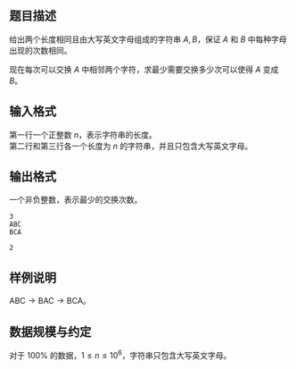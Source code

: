 ## 题目描述

给出两个长度相同且由大写英文字母组成的字符串 $A,B$，保证 $A$ 和 $B$ 中每种字母出现的次数相同。

现在每次可以交换 $A$ 中相邻两个字符，求最少需要交换多少次可以使得 $A$ 变成 $B$。

## 输入格式

第一行一个正整数 $n$，表示字符串的长度。  
第二行和第三行各一个长度为 $n$ 的字符串，并且只包含大写英文字母。

## 输出格式

一个非负整数，表示最少的交换次数。

```input1
3
ABC
BCA
```

```output1
2
```

## 样例说明

$\text{ABC}\to\text{BAC}\to\text{BCA}$。

## 数据规模与约定

对于 $100\%$ 的数据，$1\leq n\leq 10^6$，字符串只包含大写英文字母。